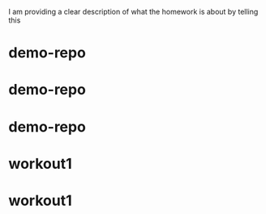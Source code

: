 I am providing a clear description of what the homework is about by telling this
# demo-repo
# demo-repo
# demo-repo
# workout1
# workout1
